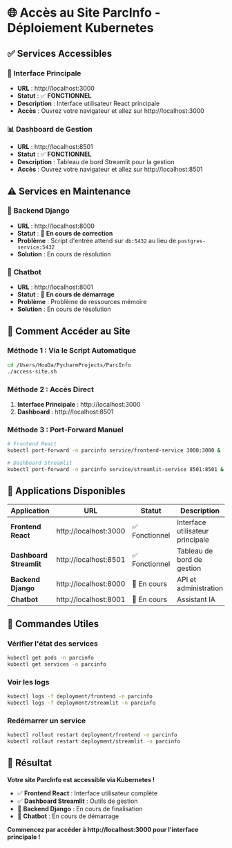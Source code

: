 # 🌐 Accès au Site ParcInfo - Déploiement Kubernetes

## ✅ Services Accessibles

### 🎯 **Interface Principale**
- **URL** : http://localhost:3000
- **Statut** : ✅ **FONCTIONNEL**
- **Description** : Interface utilisateur React principale
- **Accès** : Ouvrez votre navigateur et allez sur http://localhost:3000

### 📊 **Dashboard de Gestion**
- **URL** : http://localhost:8501
- **Statut** : ✅ **FONCTIONNEL**
- **Description** : Tableau de bord Streamlit pour la gestion
- **Accès** : Ouvrez votre navigateur et allez sur http://localhost:8501

## ⚠️ Services en Maintenance

### 🔧 **Backend Django**
- **URL** : http://localhost:8000
- **Statut** : 🔄 **En cours de correction**
- **Problème** : Script d'entrée attend sur `db:5432` au lieu de `postgres-service:5432`
- **Solution** : En cours de résolution

### 🤖 **Chatbot**
- **URL** : http://localhost:8001
- **Statut** : 🔄 **En cours de démarrage**
- **Problème** : Problème de ressources mémoire
- **Solution** : En cours de résolution

## 🚀 Comment Accéder au Site

### Méthode 1 : Via le Script Automatique
```bash
cd /Users/HouDa/PycharmProjects/ParcInfo
./access-site.sh
```

### Méthode 2 : Accès Direct
1. **Interface Principale** : http://localhost:3000
2. **Dashboard** : http://localhost:8501

### Méthode 3 : Port-Forward Manuel
```bash
# Frontend React
kubectl port-forward -n parcinfo service/frontend-service 3000:3000 &

# Dashboard Streamlit
kubectl port-forward -n parcinfo service/streamlit-service 8501:8501 &
```

## 📱 Applications Disponibles

| Application | URL | Statut | Description |
|-------------|-----|--------|-------------|
| **Frontend React** | http://localhost:3000 | ✅ Fonctionnel | Interface utilisateur principale |
| **Dashboard Streamlit** | http://localhost:8501 | ✅ Fonctionnel | Tableau de bord de gestion |
| **Backend Django** | http://localhost:8000 | 🔄 En cours | API et administration |
| **Chatbot** | http://localhost:8001 | 🔄 En cours | Assistant IA |

## 🔧 Commandes Utiles

### Vérifier l'état des services
```bash
kubectl get pods -n parcinfo
kubectl get services -n parcinfo
```

### Voir les logs
```bash
kubectl logs -f deployment/frontend -n parcinfo
kubectl logs -f deployment/streamlit -n parcinfo
```

### Redémarrer un service
```bash
kubectl rollout restart deployment/frontend -n parcinfo
kubectl rollout restart deployment/streamlit -n parcinfo
```

## 🎉 Résultat

**Votre site ParcInfo est accessible via Kubernetes !**

- ✅ **Frontend React** : Interface utilisateur complète
- ✅ **Dashboard Streamlit** : Outils de gestion
- 🔄 **Backend Django** : En cours de finalisation
- 🔄 **Chatbot** : En cours de démarrage

**Commencez par accéder à http://localhost:3000 pour l'interface principale !**
